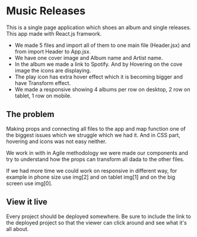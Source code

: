 # Music Releases
This is a single page application which shoes an album and single releases. 
This app made with React.js framwork. 

* We made 5 files and import all of them to one main file (Header.jsx) and from import Header to App.jsx.  
* We have one cover image and Album name and Artist name. 
* In the album we made a link to Spotify. And by Hovering on the cove image the icons are displaying.
* The play icon has extra hover effect which it is becoming bigger  and have Transform effect. 
* We made a responsive showing 4 albums per row on desktop, 2 row on tablet, 1 row on mobile.


## The problem

Making props and connecting all files to the app and map function one of the biggest issues which we struggle which we had it. 
And in CSS part, hovering and icons was not easy neither.  

We work in with in Agile methodology we were made our components and try to understand how the props can transform all dada to the other files. 

If we had more time we could work on responsive in different way, for example in phone size use img[2] and on tablet  img[1] and on the big screen use img[0]. 


## View it live

Every project should be deployed somewhere. Be sure to include the link to the deployed project so that the viewer can click around and see what it's all about.
